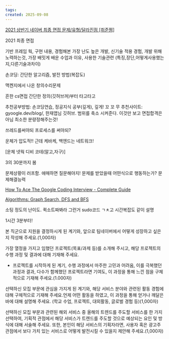 ```yaml
---
tags: 
created: 2025-09-08
---
```

[2021 상반기 네이버 최종 면접 문제/유형/달라진점 [취준쩜]](https://www.youtube.com/watch?v=aEWYAl04pUk&list=PL4HSAM_OsDtxUg3voFuETDH_3lnIEFPHR&ab_channel=%EC%A9%9C%ED%8A%9C%EB%B8%8C)

2021 최종 면접

기반 프레임 웍, 구현 내용, 경험해본 가장 난도 높은 개발, 신기술 적용 경험, 개발 위해 노력하는것, 가장 배밋게 배운 수업과 이유, 사용한 기술관련 (특징,장단,어떻게사용했는지,다른기술과차이)

손코딩: 간단한 알고리즘, 발전 방법(복잡도)

맥켄지에서 나온 창의수리문제

흔한 cs면접 간단한 정의(깃허브꺼)부터 타고타고

추천공부방법: 손코딩연습, 정공지식 공부(깊게), 깊게! 꼬 꼬 무 추천사이트: gyoogle.dev/blog/, 한재엽님 깃허브. 범위를 축소 시켜준다. 이것만 보고 면접합격은 아님 최소한 분량정해주는것!

쓰레드를써야되 프로세스를 써야되?

운체가 압도적!! 근데 케바케, 백엔드는 네트워크!

[운체 넷웍 디비 코테(알고,자구)]

3의 30분까지 봄

문제상황이 러프함. 애매하면 질문해야지! 문제를 받았을때 어떤식으로 행동하는가? 문제해결능력

[How To Ace The Google Coding Interview - Complete Guide](https://www.youtube.com/watch?v=-QxUp8MwbWw&list=PL5MzNQL3awhqZ7APDD_sThB5kW5ce2XJa&ab_channel=Cl%C3%A9mentMihailescu)

[Algorithms: Graph Search, DFS and BFS](https://www.youtube.com/watch?v=zaBhtODEL0w&list=PLX6IKgS15Ue02WDPRCmYKuZicQHit9kFt&index=2&ab_channel=HackerRank)

소팅 정도의 난이도. 퀵소트짜봐라 그런거 sudo코드 ㄱㅊ고 시간복잡도 같이 설명

1시간 3분부터!

본 직군으로 지원을 결정하시게 된 계기와, 앞으로 팀네이버에서 어떻게 성장하고 싶은지 작성해 주세요.(1,000자)

가장 열정을 가지고 임했던 프로젝트(목표/과제 등)를 소개해 주시고, 해당 프로젝트의 수행 과정 및 결과에 대해 기재해 주세요.

- 프로젝트를 시작하게 된 계기, 수행 과정에서 마주한 고민과 어려움, 이를 극복했던 과정과 결과, 다수가 함께했던 프로젝트라면 기여도, 이 과정을 통해 느낀 점을 구체적으로 기재해 주세요.(1.000자)

선택하신 모집 부문에 관심을 가지게 된 계기와, 해당 서비스 분야와 관련된 활동 경험에 대해 구체적으로 기재해 주세요.언제 어떤 활동을 하였고, 이 과정을 통해 얻거나 깨달은 바에 대해 설명해 주세요. (학교 수업, 프로젝트, 대외활동, 글로벌 경험 등)(1,000자)

선택하신 모집 부문과 관련된 해외 서비스 중 올해의 트렌드를 주도할 서비스를 한 가지 선택하여, 기획적 관점에서 해당 서비스가 트렌드를 주도할 것으로 예상되는 요인 및 방식에 대해 서술해 주세요. 또한, 본인이 해당 서비스의 기획자라면, 사용자 혹은 광고주 관점에서 보다 가치 있는 서비스로 어떻게 발전시킬 수 있을지 제안해 주세요.(1,000자)